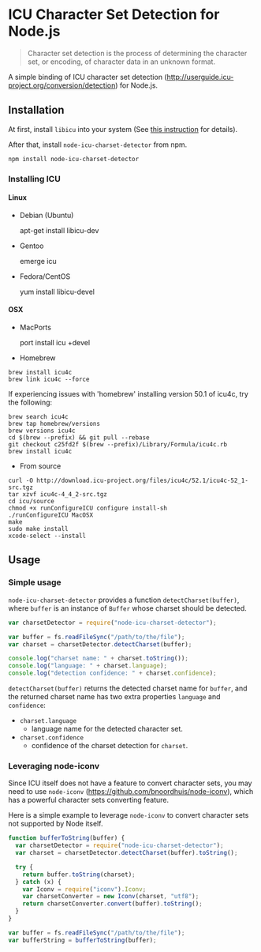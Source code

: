 # ICU Character Set Detection for Node.js

>Character set detection is the process of determining the character set, or encoding, of character data in an unknown format.

A simple binding of ICU character set detection (http://userguide.icu-project.org/conversion/detection) for Node.js.

## Installation

At first, install `libicu` into your system (See [this instruction](#installing-icu) for details).

After that, install `node-icu-charset-detector` from npm.

    npm install node-icu-charset-detector

### Installing ICU

#### Linux

* Debian (Ubuntu)

    apt-get install libicu-dev

* Gentoo

    emerge icu

* Fedora/CentOS

    yum install libicu-devel

#### OSX

* MacPorts

    port install icu +devel

* Homebrew

```shell
brew install icu4c
brew link icu4c --force
```

If experiencing issues with 'homebrew' installing version 50.1 of icu4c, try the following:

```shell
brew search icu4c
brew tap homebrew/versions
brew versions icu4c
cd $(brew --prefix) && git pull --rebase
git checkout c25fd2f $(brew --prefix)/Library/Formula/icu4c.rb
brew install icu4c
```

* From source

```shell
curl -O http://download.icu-project.org/files/icu4c/52.1/icu4c-52_1-src.tgz
tar xzvf icu4c-4_4_2-src.tgz
cd icu/source
chmod +x runConfigureICU configure install-sh
./runConfigureICU MacOSX
make
sudo make install
xcode-select --install
```

## Usage

### Simple usage

`node-icu-charset-detector` provides a function `detectCharset(buffer)`, where `buffer` is an instance of `Buffer` whose charset should be detected.

```javascript
var charsetDetector = require("node-icu-charset-detector");

var buffer = fs.readFileSync("/path/to/the/file");
var charset = charsetDetector.detectCharset(buffer);

console.log("charset name: " + charset.toString());
console.log("language: " + charset.language);
console.log("detection confidence: " + charset.confidence);
```

`detectCharset(buffer)` returns the detected charset name for `buffer`, and the returned charset name has two extra properties `language` and `confidence`:

- `charset.language`
  - language name for the detected character set.
- `charset.confidence`
  - confidence of the charset detection for `charset`.

### Leveraging node-iconv

Since ICU itself does not have a feature to convert character sets, you may need to use `node-iconv` (https://github.com/bnoordhuis/node-iconv), which has a powerful character sets converting feature.

Here is a simple example to leverage `node-iconv` to convert character sets not supported by Node itself.

```javascript
function bufferToString(buffer) {
  var charsetDetector = require("node-icu-charset-detector");
  var charset = charsetDetector.detectCharset(buffer).toString();

  try {
    return buffer.toString(charset);
  } catch (x) {
    var Iconv = require("iconv").Iconv;
    var charsetConverter = new Iconv(charset, "utf8");
    return charsetConverter.convert(buffer).toString();
  }
}

var buffer = fs.readFileSync("/path/to/the/file");
var bufferString = bufferToString(buffer);
```
